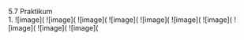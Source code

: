 5.7 Praktikum\
1.
![image](
![image](
![image](
![image](
![image](
![image](
![image](
![image](
![image](
![image](
